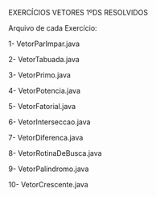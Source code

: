 EXERCÍCIOS VETORES 1ºDS RESOLVIDOS

Arquivo de cada Exercício:

1- VetorParImpar.java

2- VetorTabuada.java

3- VetorPrimo.java

4- VetorPotencia.java

5- VetorFatorial.java

6- VetorInterseccao.java

7- VetorDiferenca.java

8- VetorRotinaDeBusca.java

9- VetorPalindromo.java

10- VetorCrescente.java
